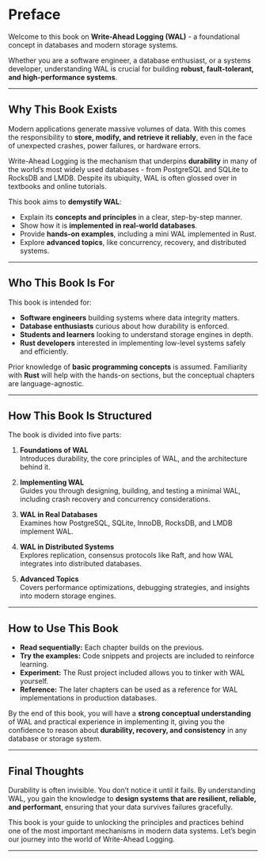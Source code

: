 # Preface

Welcome to this book on **Write-Ahead Logging (WAL)** - a foundational concept in databases and modern storage systems. 

Whether you are a software engineer, a database enthusiast, or a systems developer, understanding WAL is crucial for building **robust, fault-tolerant, and high-performance systems**.

---

## Why This Book Exists

Modern applications generate massive volumes of data. With this comes the responsibility to **store, modify, and retrieve it reliably**, even in the face of unexpected crashes, power failures, or hardware errors. 

Write-Ahead Logging is the mechanism that underpins **durability** in many of the world’s most widely used databases - from PostgreSQL and SQLite to RocksDB and LMDB. Despite its ubiquity, WAL is often glossed over in textbooks and online tutorials.  

This book aims to **demystify WAL**:  

- Explain its **concepts and principles** in a clear, step-by-step manner.  
- Show how it is **implemented in real-world databases**.  
- Provide **hands-on examples**, including a mini WAL implemented in Rust.  
- Explore **advanced topics**, like concurrency, recovery, and distributed systems.

---

## Who This Book Is For

This book is intended for:

- **Software engineers** building systems where data integrity matters.  
- **Database enthusiasts** curious about how durability is enforced.  
- **Students and learners** looking to understand storage engines in depth.  
- **Rust developers** interested in implementing low-level systems safely and efficiently.  

Prior knowledge of **basic programming concepts** is assumed. Familiarity with **Rust** will help with the hands-on sections, but the conceptual chapters are language-agnostic.

---

## How This Book Is Structured

The book is divided into five parts:

1. **Foundations of WAL**  
   Introduces durability, the core principles of WAL, and the architecture behind it.

2. **Implementing WAL**  
   Guides you through designing, building, and testing a minimal WAL, including crash recovery and concurrency considerations.

3. **WAL in Real Databases**  
   Examines how PostgreSQL, SQLite, InnoDB, RocksDB, and LMDB implement WAL.

4. **WAL in Distributed Systems**  
   Explores replication, consensus protocols like Raft, and how WAL integrates into distributed databases.

5. **Advanced Topics**  
   Covers performance optimizations, debugging strategies, and insights into modern storage engines.

---

## How to Use This Book

- **Read sequentially:** Each chapter builds on the previous.  
- **Try the examples:** Code snippets and projects are included to reinforce learning.  
- **Experiment:** The Rust project included allows you to tinker with WAL yourself.  
- **Reference:** The later chapters can be used as a reference for WAL implementations in production databases.  

By the end of this book, you will have a **strong conceptual understanding** of WAL and practical experience in implementing it, giving you the confidence to reason about **durability, recovery, and consistency** in any database or storage system.

---

## Final Thoughts

Durability is often invisible. You don’t notice it until it fails. By understanding WAL, you gain the knowledge to **design systems that are resilient, reliable, and performant**, ensuring that your data survives failures gracefully.

This book is your guide to unlocking the principles and practices behind one of the most important mechanisms in modern data systems. Let’s begin our journey into the world of Write-Ahead Logging.

---

